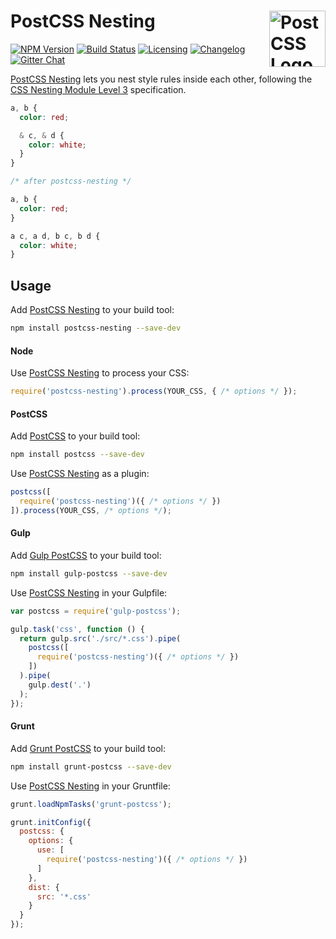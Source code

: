 # PostCSS Nesting [<img src="https://postcss.github.io/postcss/logo.svg" alt="PostCSS Logo" width="90" height="90" align="right">][postcss]

[![NPM Version][npm-img]][npm-url]
[![Build Status][cli-img]][cli-url]
[![Licensing][lic-img]][lic-url]
[![Changelog][log-img]][log-url]
[![Gitter Chat][git-img]][git-url]

[PostCSS Nesting] lets you nest style rules inside each other, following the
[CSS Nesting Module Level 3] specification.

```css
a, b {
  color: red;

  & c, & d {
    color: white;
  }
}

/* after postcss-nesting */

a, b {
  color: red;
}

a c, a d, b c, b d {
  color: white;
}
```

## Usage

Add [PostCSS Nesting] to your build tool:

```bash
npm install postcss-nesting --save-dev
```

#### Node

Use [PostCSS Nesting] to process your CSS:

```js
require('postcss-nesting').process(YOUR_CSS, { /* options */ });
```

#### PostCSS

Add [PostCSS] to your build tool:

```bash
npm install postcss --save-dev
```

Use [PostCSS Nesting] as a plugin:

```js
postcss([
  require('postcss-nesting')({ /* options */ })
]).process(YOUR_CSS, /* options */);
```

#### Gulp

Add [Gulp PostCSS] to your build tool:

```bash
npm install gulp-postcss --save-dev
```

Use [PostCSS Nesting] in your Gulpfile:

```js
var postcss = require('gulp-postcss');

gulp.task('css', function () {
  return gulp.src('./src/*.css').pipe(
    postcss([
      require('postcss-nesting')({ /* options */ })
    ])
  ).pipe(
    gulp.dest('.')
  );
});
```

#### Grunt

Add [Grunt PostCSS] to your build tool:

```bash
npm install grunt-postcss --save-dev
```

Use [PostCSS Nesting] in your Gruntfile:

```js
grunt.loadNpmTasks('grunt-postcss');

grunt.initConfig({
  postcss: {
    options: {
      use: [
        require('postcss-nesting')({ /* options */ })
      ]
    },
    dist: {
      src: '*.css'
    }
  }
});
```

[npm-url]: https://www.npmjs.com/package/postcss-nesting
[npm-img]: https://img.shields.io/npm/v/postcss-nesting.svg
[cli-url]: https://travis-ci.org/jonathantneal/postcss-nesting
[cli-img]: https://img.shields.io/travis/jonathantneal/postcss-nesting.svg
[lic-url]: LICENSE.md
[lic-img]: https://img.shields.io/npm/l/postcss-nesting.svg
[log-url]: CHANGELOG.md
[log-img]: https://img.shields.io/badge/changelog-md-blue.svg
[git-url]: https://gitter.im/postcss/postcss
[git-img]: https://img.shields.io/badge/chat-gitter-blue.svg

[PostCSS Nesting]: https://github.com/jonathantneal/postcss-nesting
[PostCSS]: https://github.com/postcss/postcss
[Gulp PostCSS]: https://github.com/postcss/gulp-postcss
[Grunt PostCSS]: https://github.com/nDmitry/grunt-postcss

[CSS Nesting Module Level 3]: http://tabatkins.github.io/specs/css-nesting/
